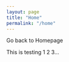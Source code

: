 ```yaml
---
layout: page
title: "Home"
permalink: "/home"
---
```


Go back to Homepage

This is testing 1 2 3...
